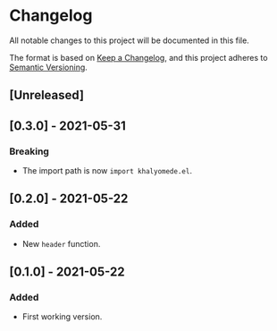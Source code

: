 # Changelog
All notable changes to this project will be documented in this file.

The format is based on [Keep a Changelog](https://keepachangelog.com/en/1.0.0/),
and this project adheres to [Semantic Versioning](https://semver.org/spec/v2.0.0.html).

## [Unreleased]

## [0.3.0] - 2021-05-31

### Breaking

- The import path is now `import khalyomede.el`.

## [0.2.0] - 2021-05-22

### Added

- New `header` function.

## [0.1.0] - 2021-05-22

### Added

- First working version.
